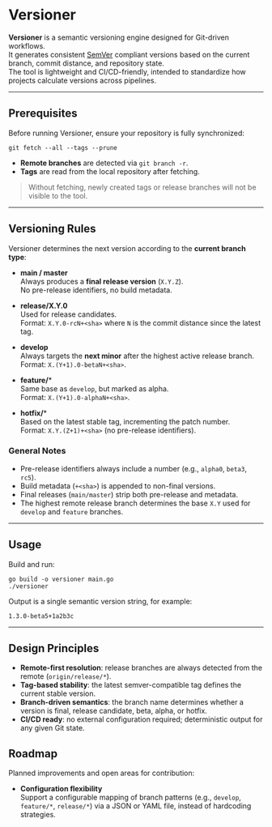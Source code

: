 # Versioner

**Versioner** is a semantic versioning engine designed for Git-driven workflows.  
It generates consistent [SemVer](https://semver.org/) compliant versions based on the current branch, commit distance, and repository state.  
The tool is lightweight and CI/CD-friendly, intended to standardize how projects calculate versions across pipelines.

---

## Prerequisites

Before running Versioner, ensure your repository is fully synchronized:

    git fetch --all --tags --prune

- **Remote branches** are detected via `git branch -r`.  
- **Tags** are read from the local repository after fetching.  

> Without fetching, newly created tags or release branches will not be visible to the tool.

---

## Versioning Rules

Versioner determines the next version according to the **current branch type**:

- **main / master**  
  Always produces a **final release version** (`X.Y.Z`).  
  No pre-release identifiers, no build metadata.

- **release/X.Y.0**  
  Used for release candidates.  
  Format: `X.Y.0-rcN+<sha>` where `N` is the commit distance since the latest tag.

- **develop**  
  Always targets the **next minor** after the highest active release branch.  
  Format: `X.(Y+1).0-betaN+<sha>`.

- **feature/***  
  Same base as `develop`, but marked as alpha.  
  Format: `X.(Y+1).0-alphaN+<sha>`.

- **hotfix/***  
  Based on the latest stable tag, incrementing the patch number.  
  Format: `X.Y.(Z+1)+<sha>` (no pre-release identifiers).

### General Notes
- Pre-release identifiers always include a number (e.g., `alpha0`, `beta3`, `rc5`).  
- Build metadata (`+<sha>`) is appended to non-final versions.  
- Final releases (`main/master`) strip both pre-release and metadata.  
- The highest remote release branch determines the base `X.Y` used for `develop` and `feature` branches.

---

## Usage

Build and run:

    go build -o versioner main.go
    ./versioner

Output is a single semantic version string, for example:

    1.3.0-beta5+1a2b3c

---

## Design Principles

- **Remote-first resolution**: release branches are always detected from the remote (`origin/release/*`).  
- **Tag-based stability**: the latest semver-compatible tag defines the current stable version.  
- **Branch-driven semantics**: the branch name determines whether a version is final, release candidate, beta, alpha, or hotfix.  
- **CI/CD ready**: no external configuration required; deterministic output for any given Git state.


## Roadmap

Planned improvements and open areas for contribution:

- **Configuration flexibility**  
  Support a configurable mapping of branch patterns (e.g., `develop`, `feature/*`, `release/*`) via a JSON or YAML file, instead of hardcoding strategies.
